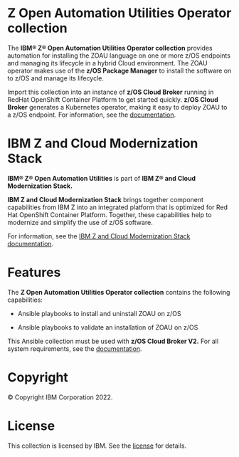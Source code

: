 **Z Open Automation Utilities Operator collection**
========================

The **IBM® Z® Open Automation Utilities Operator collection** provides automation for installing the ZOAU language on one or more z/OS endpoints and managing its lifecycle in a hybrid Cloud environment. The ZOAU operator makes use of the **z/OS Package Manager** to install the software on to z/OS and manage its lifecycle.


Import this collection into an instance of **z/OS Cloud Broker** running in RedHat OpenShift Container Platform to get started quickly. **z/OS Cloud Broker** generates a Kubernetes operator, making it easy to deploy ZOAU to a z/OS endpoint. For information, see the [documentation](https://www.ibm.com/docs/SSV97FN_latest/zstack/zoau.html).


**IBM Z and Cloud Modernization Stack**
===========================================
**IBM® Z® Open Automation Utilities** is part of **IBM Z® and Cloud Modernization Stack.** 
  
**IBM Z and Cloud Modernization Stack** brings together component capabilities from IBM Z into an integrated platform that is optimized for Red Hat OpenShift Container Platform. Together, these capabilities help to modernize and simplify the use of z/OS software. 


For information, see the [IBM Z and Cloud Modernization Stack documentation](https://www.ibm.com/docs/SSV97FN_latest/). 

**Features**
========
The **Z Open Automation Utilities Operator collection** contains the following capabilities: 

* Ansible playbooks to install and uninstall ZOAU on z/OS 

* Ansible playbooks to validate an installation of ZOAU on z/OS 

This Ansible collection must be used with **z/OS Cloud Broker V2.** For all system requirements, see the [documentation](https://www.ibm.com/docs/SSV97FN_latest/zstack/system-requirements.html).


**Copyright**
=========
© Copyright IBM Corporation 2022.

**License**
=======
This collection is licensed by IBM. See the [license](https://www14.software.ibm.com/cgi-bin/weblap/lap.pl?li_formnum=L-CWDG-C2B2C8) for details. 

